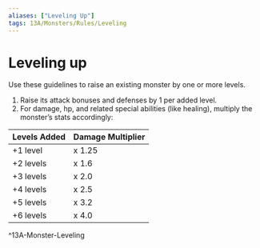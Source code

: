 ```yaml
---
aliases: ["Leveling Up"]
tags: 13A/Monsters/Rules/Leveling
---
```

# Leveling up

Use these guidelines to raise an existing monster by one or more levels.

1. Raise its attack bonuses and defenses by 1 per added level.
2. For damage, hp, and related special abilities (like healing), multiply the monster’s stats accordingly:

| __Levels Added__ | __Damage Multiplier__ |
|---|---|
| +1 level | x 1.25 |
| +2 levels | x 1.6 |
| +3 levels | x 2.0 |
| +4 levels | x 2.5 |
| +5 levels | x 3.2 |
| +6 levels | x 4.0 |
^13A-Monster-Leveling